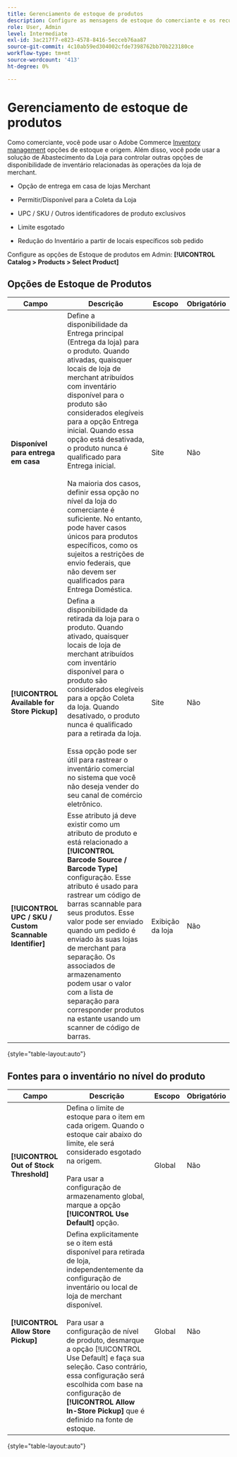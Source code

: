 ```yaml
---
title: Gerenciamento de estoque de produtos
description: Configure as mensagens de estoque do comerciante e os recursos disponíveis para os clientes.
role: User, Admin
level: Intermediate
exl-id: 3ac217f7-e823-4578-8416-5ecceb76aa87
source-git-commit: 4c10ab59ed304002cfde7398762bb70b223180ce
workflow-type: tm+mt
source-wordcount: '413'
ht-degree: 0%

---
```


# Gerenciamento de estoque de produtos

Como comerciante, você pode usar o Adobe Commerce [Inventory management](https://docs.magento.com/user-guide/catalog/inventory-management.html) opções de estoque e origem. Além disso, você pode usar a solução de Abastecimento da Loja para controlar outras opções de disponibilidade de inventário relacionadas às operações da loja de merchant.

- Opção de entrega em casa de lojas Merchant

- Permitir/Disponível para a Coleta da Loja

- UPC / SKU / Outros identificadores de produto exclusivos

- Limite esgotado

- Redução do Inventário a partir de locais específicos sob pedido

Configure as opções de Estoque de produtos em Admin: **[!UICONTROL Catalog > Products > Select Product]**

## **Opções de Estoque de Produtos**

| **Campo** | **Descrição** | **Escopo** | **Obrigatório** |
|----------------------------------------------------------|----------------------------------------------------------------------------------------------------------------------------------------------------------------------------------------------------------------------------------------------------------------------------------------------------------------------------------------------------------------------------------------------------------------------------------------------------------------------------------------------------------------------------------------------------------------|------------|--------------|
| **Disponível para entrega em casa** | Define a disponibilidade da Entrega principal (Entrega da loja) para o produto. Quando ativadas, quaisquer locais de loja de merchant atribuídos com inventário disponível para o produto são considerados elegíveis para a opção Entrega inicial. Quando essa opção está desativada, o produto nunca é qualificado para Entrega inicial.</br></br>Na maioria dos casos, definir essa opção no nível da loja do comerciante é suficiente. No entanto, pode haver casos únicos para produtos específicos, como os sujeitos a restrições de envio federais, que não devem ser qualificados para Entrega Doméstica. | Site | Não |
| **[!UICONTROL Available for Store Pickup]** | Defina a disponibilidade da retirada da loja para o produto. Quando ativado, quaisquer locais de loja de merchant atribuídos com inventário disponível para o produto são considerados elegíveis para a opção Coleta da loja. Quando desativado, o produto nunca é qualificado para a retirada da loja.</br></br>Essa opção pode ser útil para rastrear o inventário comercial no sistema que você não deseja vender do seu canal de comércio eletrônico. | Site | Não |
| **[!UICONTROL UPC / SKU / Custom Scannable Identifier]** | Esse atributo já deve existir como um atributo de produto e está relacionado a **[!UICONTROL Barcode Source / Barcode Type]** configuração. Esse atributo é usado para rastrear um código de barras scannable para seus produtos. Esse valor pode ser enviado quando um pedido é enviado às suas lojas de merchant para separação. Os associados de armazenamento podem usar o valor com a lista de separação para corresponder produtos na estante usando um scanner de código de barras. | Exibição da loja | Não |

{style=&quot;table-layout:auto&quot;}

## Fontes para o inventário no nível do produto

| **Campo** | **Descrição** | **Escopo** | **Obrigatório** |
|-----------------------------------------|------------------------------------------------------------------------------------------------------------------------------------------------------------------------------------------------------------------------------------------------------------------------------------------------------------------------------------------------------------------------------------------------------|-----------|--------------|
| **[!UICONTROL Out of Stock Threshold]** | Defina o limite de estoque para o item em cada origem. Quando o estoque cair abaixo do limite, ele será considerado esgotado na origem.</br></br>Para usar a configuração de armazenamento global, marque a opção **[!UICONTROL Use Default]** opção. | Global | Não |
| **[!UICONTROL Allow Store Pickup]** | Defina explicitamente se o item está disponível para retirada de loja, independentemente da configuração de inventário ou local de loja de merchant disponível.</br></br> Para usar a configuração de nível de produto, desmarque a opção [!UICONTROL Use Default] e faça sua seleção. Caso contrário, essa configuração será escolhida com base na configuração de **[!UICONTROL Allow In-Store Pickup]** que é definido na fonte de estoque. | Global | Não |

{style=&quot;table-layout:auto&quot;}

